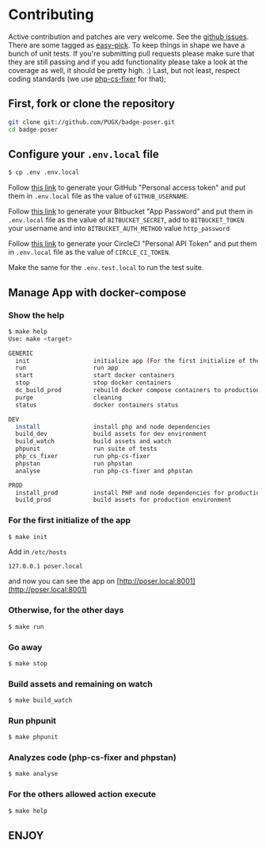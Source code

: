 # Contributing

Active contribution and patches are very welcome.
See the [github issues](https://github.com/PUGX/badge-poser/issues?state=open).
There are some tagged as [easy-pick](https://github.com/PUGX/badge-poser/issues?labels=easy-pick&page=1&state=open).
To keep things in shape we have a bunch of unit tests. If you're submitting pull requests please
make sure that they are still passing and if you add functionality please
take a look at the coverage as well, it should be pretty high. :)
Last, but not least, respect coding standards
(we use [php-cs-fixer](https://github.com/FriendsOfPHP/PHP-CS-Fixer) for that);

## First, fork or clone the repository

```bash
git clone git://github.com/PUGX/badge-poser.git
cd badge-poser
```

## Configure your `.env.local` file

```bash
$ cp .env .env.local
```

Follow [this link](https://github.com/settings/tokens) to generate your GitHub "Personal access token" and put them
 in `.env.local` file as the value of `GITHUB_USERNAME`.

Follow [this link](https://bitbucket.org/account/settings/app-passwords/new) to generate your Bitbucket "App Password" and put them
 in `.env.local` file as the value of `BITBUCKET_SECRET`, add to `BITBUCKET_TOKEN` your username and into `BITBUCKET_AUTH_METHOD` value `http_password`

Follow [this link](https://circleci.com/account/api) to generate your CircleCI "Personal API Token" and put them
 in `.env.local` file as the value of `CIRCLE_CI_TOKEN`.

Make the same for the `.env.test.local` to run the test suite.

## Manage App with docker-compose

### Show the help

```bash
$ make help
Use: make <target>

GENERIC
  init                  initialize app (For the first initialize of the app)
  run                   run app
  start                 start docker containers
  stop                  stop docker containers
  dc_build_prod         rebuild docker compose containers to production environment
  purge                 cleaning
  status                docker containers status

DEV
  install               install php and node dependencies
  build_dev             build assets for dev environment
  build_watch           build assets and watch
  phpunit               run suite of tests
  php_cs_fixer          run php-cs-fixer
  phpstan               run phpstan
  analyse               run php-cs-fixer and phpstan

PROD
  install_prod          install PHP and node dependencies for production environment
  build_prod            build assets for production environment
```

### For the first initialize of the app
```bash
$ make init
```
Add in `/etc/hosts`
```console
127.0.0.1 poser.local
```
and now you can see the app on [http://poser.local:8001](http://poser.local:8001)

### Otherwise, for the other days
```bash
$ make run
```

### Go away
```bash
$ make stop
```

### Build assets and remaining on watch
```bash
$ make build_watch
```

### Run phpunit
``` bash
$ make phpunit
```

### Analyzes code (php-cs-fixer and phpstan)
``` bash
$ make analyse
```

### For the others allowed action execute
``` bash
$ make help
```

## ENJOY
